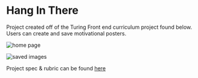 # Hang In There

Project created off of the Turing Front end curriculum project found below. Users can create and save motivational posters.

![home page](https://github.com/Patrick-Duvall/hang-in-there-boilerplate/blob/main/readme-imgs/homepage.png?raw=true)

![saved images](https://github.com/Patrick-Duvall/hang-in-there-boilerplate/blob/main/readme-imgs/saved.png?raw=true)

Project spec & rubric can be found [here](https://frontend.turing.io/projects/module-1/hang-in-there.html)

